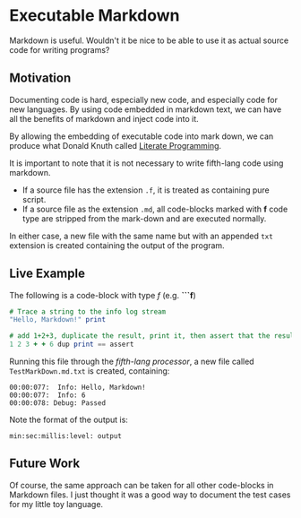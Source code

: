 # Executable Markdown
Markdown is useful. Wouldn't it be nice to be able to use it as actual source code for
writing programs?

## Motivation
Documenting code is hard, especially new code, and especially code for new languages. By using
code embedded in markdown text, we can have all the benefits of markdown and inject code into it.

By allowing the embedding of executable code into mark down, we can produce what Donald Knuth called [Literate Programming](https://en.wikipedia.org/wiki/Literate_programming).

It is important to note that it is not necessary to write fifth-lang code using markdown.
* If a source file has the extension `.f`, it is treated as containing pure script.
* If a source file as the extension `.md`, all code-blocks marked with **f** code type are stripped from the mark-down and are executed normally.

In either case, a new file with the same name but with an appended `txt` extension is created containing the output of the program.

## Live Example
The following is a code-block with type *f* (e.g. **\`\`\`f**)
```f
# Trace a string to the info log stream
"Hello, Markdown!" print

# add 1+2+3, duplicate the result, print it, then assert that the result is 6
1 2 3 + + 6 dup print == assert 
```

Running this file through the *fifth-lang processor*, a new file called `TestMarkDown.md.txt` is created, containing:
```
00:00:077:  Info: Hello, Markdown!
00:00:077:  Info: 6
00:00:078: Debug: Passed
```

Note the format of the output is:
```
min:sec:millis:level: output
```

## Future Work
Of course, the same approach can be taken for all other code-blocks in Markdown files. I just thought it was a good way to document the test cases for my little toy language.

